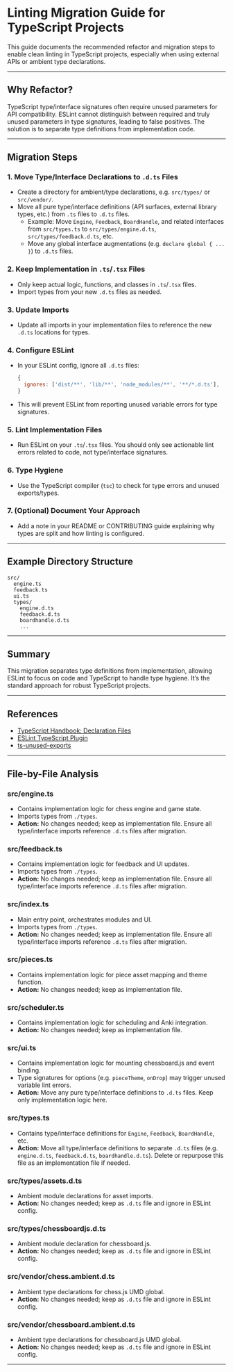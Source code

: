 # Linting Migration Guide for TypeScript Projects

This guide documents the recommended refactor and migration steps to enable clean linting in TypeScript projects, especially when using external APIs or ambient type declarations.

---

## Why Refactor?

TypeScript type/interface signatures often require unused parameters for API compatibility. ESLint cannot distinguish between required and truly unused parameters in type signatures, leading to false positives. The solution is to separate type definitions from implementation code.

---

## Migration Steps

### 1. Move Type/Interface Declarations to `.d.ts` Files
- Create a directory for ambient/type declarations, e.g. `src/types/` or `src/vendor/`.
- Move all pure type/interface definitions (API surfaces, external library types, etc.) from `.ts` files to `.d.ts` files.
  - Example: Move `Engine`, `Feedback`, `BoardHandle`, and related interfaces from `src/types.ts` to `src/types/engine.d.ts`, `src/types/feedback.d.ts`, etc.
  - Move any global interface augmentations (e.g. `declare global { ... }`) to `.d.ts` files.

### 2. Keep Implementation in `.ts`/`.tsx` Files
- Only keep actual logic, functions, and classes in `.ts`/`.tsx` files.
- Import types from your new `.d.ts` files as needed.

### 3. Update Imports
- Update all imports in your implementation files to reference the new `.d.ts` locations for types.

### 4. Configure ESLint
- In your ESLint config, ignore all `.d.ts` files:
  ```js
  {
    ignores: ['dist/**', 'lib/**', 'node_modules/**', '**/*.d.ts'],
  }
  ```
- This will prevent ESLint from reporting unused variable errors for type signatures.

### 5. Lint Implementation Files
- Run ESLint on your `.ts`/`.tsx` files. You should only see actionable lint errors related to code, not type/interface signatures.

### 6. Type Hygiene
- Use the TypeScript compiler (`tsc`) to check for type errors and unused exports/types.

### 7. (Optional) Document Your Approach
- Add a note in your README or CONTRIBUTING guide explaining why types are split and how linting is configured.

---

## Example Directory Structure

```
src/
  engine.ts
  feedback.ts
  ui.ts
  types/
    engine.d.ts
    feedback.d.ts
    boardhandle.d.ts
    ...
```

---

## Summary

This migration separates type definitions from implementation, allowing ESLint to focus on code and TypeScript to handle type hygiene. It’s the standard approach for robust TypeScript projects.

---

## References
- [TypeScript Handbook: Declaration Files](https://www.typescriptlang.org/docs/handbook/declaration-files/by-example.html)
- [ESLint TypeScript Plugin](https://typescript-eslint.io/)
- [ts-unused-exports](https://github.com/pzavolinsky/ts-unused-exports)

---

## File-by-File Analysis

### src/engine.ts
- Contains implementation logic for chess engine and game state.
- Imports types from `./types`.
- **Action:** No changes needed; keep as implementation file. Ensure all type/interface imports reference `.d.ts` files after migration.

### src/feedback.ts
- Contains implementation logic for feedback and UI updates.
- Imports types from `./types`.
- **Action:** No changes needed; keep as implementation file. Ensure all type/interface imports reference `.d.ts` files after migration.

### src/index.ts
- Main entry point, orchestrates modules and UI.
- Imports types from `./types`.
- **Action:** No changes needed; keep as implementation file. Ensure all type/interface imports reference `.d.ts` files after migration.

### src/pieces.ts
- Contains implementation logic for piece asset mapping and theme function.
- **Action:** No changes needed; keep as implementation file.

### src/scheduler.ts
- Contains implementation logic for scheduling and Anki integration.
- **Action:** No changes needed; keep as implementation file.

### src/ui.ts
- Contains implementation logic for mounting chessboard.js and event binding.
- Type signatures for options (e.g. `pieceTheme`, `onDrop`) may trigger unused variable lint errors.
- **Action:** Move any pure type/interface definitions to `.d.ts` files. Keep only implementation logic here.

### src/types.ts
- Contains type/interface definitions for `Engine`, `Feedback`, `BoardHandle`, etc.
- **Action:** Move all type/interface definitions to separate `.d.ts` files (e.g. `engine.d.ts`, `feedback.d.ts`, `boardhandle.d.ts`). Delete or repurpose this file as an implementation file if needed.

### src/types/assets.d.ts
- Ambient module declarations for asset imports.
- **Action:** No changes needed; keep as `.d.ts` file and ignore in ESLint config.

### src/types/chessboardjs.d.ts
- Ambient module declaration for chessboard.js.
- **Action:** No changes needed; keep as `.d.ts` file and ignore in ESLint config.

### src/vendor/chess.ambient.d.ts
- Ambient type declarations for chess.js UMD global.
- **Action:** No changes needed; keep as `.d.ts` file and ignore in ESLint config.

### src/vendor/chessboard.ambient.d.ts
- Ambient type declarations for chessboard.js UMD global.
- **Action:** No changes needed; keep as `.d.ts` file and ignore in ESLint config.

---

